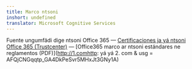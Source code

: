 ```yaml
---
title: Marco ntsoni
inshort: undefined
translator: Microsoft Cognitive Services
---
```


Fuente ungumfädi dige ntsoni Office 365
— [Certificaciones ja yá ntsoni Office 365 (Trustcenter)](https://products.office.com/en-us/business/office-365-trust-center-compliance-certifications)
— [Office365 marco ar ntsoni estándares ne reglamentos (PDF)](http://1.comhttp: yá yá 2. com & usg = AFQjCNGqqtp_GA4DkPeSvr5MHxJt3GNy1A)

